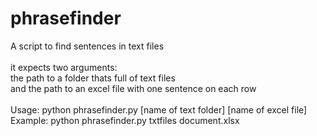 # phrasefinder
A script to find sentences in text files\
\
it expects two arguments:\
  the path to a folder thats full of text files\
  and the path to an excel file with one sentence on each row\
 \
Usage: python phrasefinder.py [name of text folder] [name of excel file]\
Example: python phrasefinder.py txtfiles document.xlsx
